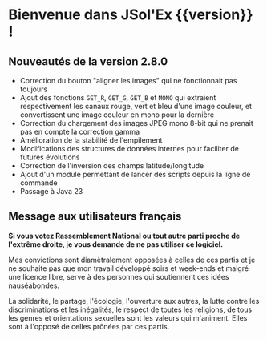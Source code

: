 # Bienvenue dans JSol'Ex {{version}} !

## Nouveautés de la version 2.8.0

- Correction du bouton "aligner les images" qui ne fonctionnait pas toujours
- Ajout des fonctions `GET_R`, `GET_G`, `GET_B` et `MONO` qui extraient respectivement les canaux rouge, vert et bleu d'une image couleur, et convertissent une image couleur en mono pour la dernière
- Correction du chargement des images JPEG mono 8-bit qui ne prenait pas en compte la correction gamma
- Amélioration de la stabilité de l'empilement
- Modifications des structures de données internes pour faciliter de futures évolutions
- Correction de l'inversion des champs latitude/longitude
- Ajout d'un module permettant de lancer des scripts depuis la ligne de commande
- Passage à Java 23

## Message aux utilisateurs français

**Si vous votez Rassemblement National ou tout autre parti proche de l'extrême droite, je vous demande de ne pas utiliser ce logiciel.**

Mes convictions sont diamètralement opposées à celles de ces partis et je ne souhaite pas que mon travail développé soirs et week-ends et malgré une licence libre, serve à des personnes qui soutiennent ces idées nauséabondes.

La solidarité, le partage, l'écologie, l'ouverture aux autres, la lutte contre les discriminations et les inégalités, le respect de toutes les religions, de tous les genres et orientations sexuelles sont les valeurs qui m'animent.
Elles sont à l'opposé de celles prônées par ces partis.
